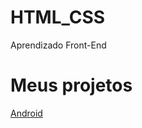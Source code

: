 # HTML_CSS
 Aprendizado Front-End
<boddy>
 <h1>Meus projetos</h1>
<a href="https://ricky-saldanha.github.io/HTML_CSS/Exercicios/Desafio/index.html">Android</a>
